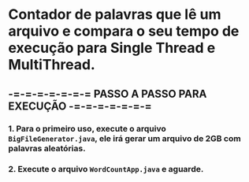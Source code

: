 # Contador de palavras que lê um arquivo e compara o seu tempo de execução para Single Thread e MultiThread.

## -=-=-=-=-=-=-= **PASSO A PASSO PARA EXECUÇÃO** -=-=-=-=-=-=-=

### 1. Para o primeiro uso, execute o arquivo `BigFileGenerator.java`, ele irá gerar um arquivo de 2GB com palavras aleatórias.
### 2. Execute o arquivo `WordCountApp.java` e aguarde.

